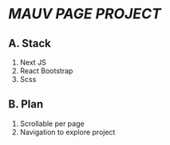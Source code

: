 # *MAUV PAGE PROJECT*

## A. Stack
1. Next JS
2. React Bootstrap
3. Scss

## B. Plan
1. Scrollable per page
2. Navigation to explore project
